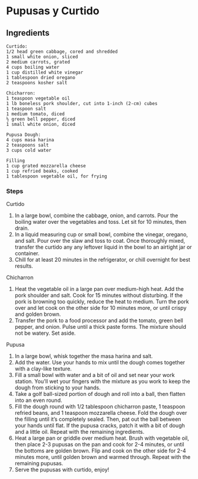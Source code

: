 # Pupusas y Curtido #

## Ingredients ##
```
Curtido:
1/2 head green cabbage, cored and shredded
1 small white onion, sliced
2 medium carrots, grated
4 cups boiling water
1 cup distilled white vinegar
1 tablespoon dried oregano
2 teaspoons kosher salt

Chicharron:
1 teaspoon vegetable oil
1 lb boneless pork shoulder, cut into 1-inch (2-cm) cubes
1 teaspoon salt
1 medium tomato, diced
½ green bell pepper, diced
1 small white onion, diced

Pupusa Dough:
4 cups masa harina
2 teaspoons salt
3 cups cold water

Filling
1 cup grated mozzarella cheese
1 cup refried beaks, cooked
1 tablespoon vegetable oil, for frying
```

### Steps ###
Curtido
1. In a large bowl, combine the cabbage, onion, and carrots. Pour the boiling water over the vegetables and toss. Let sit for 10 minutes, then drain.
2. In a liquid measuring cup or small bowl, combine the vinegar, oregano, and salt. Pour over the slaw and toss to coat. Once thoroughly mixed, transfer the curtido any any leftover liquid in the bowl to an airtight jar or container.
3. Chill for at least 20 minutes in the refrigerator, or chill overnight for best results.

Chicharron
1. Heat the vegetable oil in a large pan over medium-high heat. Add the pork shoulder and salt. Cook for 15 minutes without disturbing. If the pork is browning too quickly, reduce the heat to medium. Turn the pork over and let cook on the other side for 10 minutes more, or until crispy and golden brown.
2. Transfer the pork to a food processor and add the tomato, green bell pepper, and onion. Pulse until a thick paste forms. The mixture should not be watery. Set aside.

Pupusa
1. In a large bowl, whisk together the masa harina and salt.
2. Add the water. Use your hands to mix until the dough comes together with a clay-like texture.
3. Fill a small bowl with water and a bit of oil and set near your work station. You'll wet your fingers with the mixture as you work to keep the dough from sticking to your hands.
4. Take a golf ball-sized portion of dough and roll into a ball, then flatten into an even round.
5. Fill the dough round with 1/2 tablespoon chicharron paste, 1 teaspoon refried beans, and 1 teaspoon mozzarella cheese. Fold the dough over the filling until it’s completely sealed. Then, pat out the ball between your hands until flat. If the pupusa cracks, patch it with a bit of dough and a little oil. Repeat with the remaining ingredients.
6. Heat a large pan or griddle over medium heat. Brush with vegetable oil, then place 2-3 pupusas on the pan and cook for 2-4 minutes, or until the bottoms are golden brown. Flip and cook on the other side for 2-4 minutes more, until golden brown and warmed through. Repeat with the remaining pupusas.
7. Serve the pupusas with curtido, enjoy!
